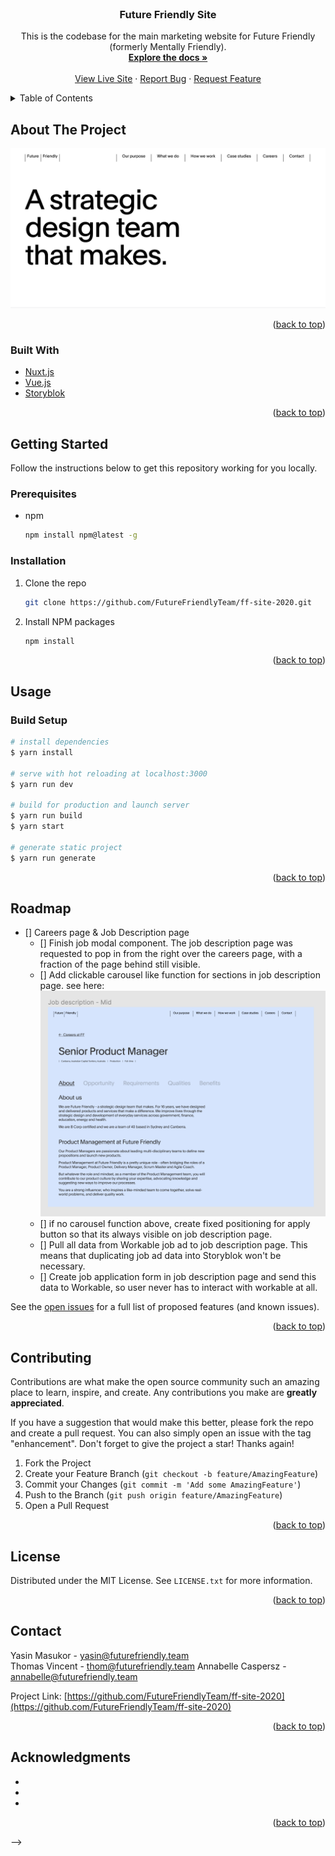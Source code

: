 <div id="top"></div>



<!-- PROJECT SHIELDS -->
<!--
*** I'm using markdown "reference style" links for readability.
*** Reference links are enclosed in brackets [ ] instead of parentheses ( ).
*** See the bottom of this document for the declaration of the reference variables
*** for contributors-url, forks-url, etc. This is an optional, concise syntax you may use.
*** https://www.markdownguide.org/basic-syntax/#reference-style-links
-->
<!-- [![Contributors][contributors-shield]][contributors-url]
[![Forks][forks-shield]][forks-url]
[![Stargazers][stars-shield]][stars-url]
[![Issues][issues-shield]][issues-url]
[![MIT License][license-shield]][license-url]
[![LinkedIn][linkedin-shield]][linkedin-url] -->



<!-- PROJECT LOGO -->
<br />
<div align="center">

<h3 align="center">Future Friendly Site</h3>

  <p align="center">
    This is the codebase for the main marketing website for Future Friendly (formerly Mentally Friendly).
    <br />
    <a href="https://github.com/FutureFriendlyTeam/ff-site-2020"><strong>Explore the docs »</strong></a>
    <br />
    <br />
    <a href="https://futurefriendly.team/">View Live Site</a>
    ·
    <a href="https://github.com/FutureFriendlyTeam/ff-site-2020/issues">Report Bug</a>
    ·
    <a href="https://github.com/FutureFriendlyTeam/ff-site-2020/issues">Request Feature</a>
  </p>
</div>



<!-- TABLE OF CONTENTS -->
<details>
  <summary>Table of Contents</summary>
  <ol>
    <li>
      <a href="#about-the-project">About The Project</a>
      <ul>
        <li><a href="#built-with">Built With</a></li>
      </ul>
    </li>
    <li>
      <a href="#getting-started">Getting Started</a>
      <ul>
        <li><a href="#prerequisites">Prerequisites</a></li>
        <li><a href="#installation">Installation</a></li>
      </ul>
    </li>
    <li><a href="#usage">Usage</a></li>
    <li><a href="#roadmap">Roadmap</a></li>
    <li><a href="#contributing">Contributing</a></li>
    <li><a href="#license">License</a></li>
    <li><a href="#contact">Contact</a></li>
    <li><a href="#acknowledgments">Acknowledgments</a></li>
  </ol>
</details>



<!-- ABOUT THE PROJECT -->
## About The Project

![Product Name Screen Shot](./static/homepage2.png)



<p align="right">(<a href="#top">back to top</a>)</p>



### Built With

* [Nuxt.js](https://nuxtjs.org/)
* [Vue.js](https://vuejs.org/)
* [Storyblok](https://www.storyblok.com/home)


<p align="right">(<a href="#top">back to top</a>)</p>



<!-- GETTING STARTED -->
## Getting Started

Follow the instructions below to get this repository working for you locally. 

### Prerequisites


* npm
  ```sh
  npm install npm@latest -g
  ```

### Installation


1. Clone the repo
   ```sh
   git clone https://github.com/FutureFriendlyTeam/ff-site-2020.git
   ```
2. Install NPM packages
   ```sh
   npm install
   ```

<p align="right">(<a href="#top">back to top</a>)</p>



<!-- USAGE EXAMPLES -->
## Usage

### Build Setup

``` bash
# install dependencies
$ yarn install

# serve with hot reloading at localhost:3000
$ yarn run dev

# build for production and launch server
$ yarn run build
$ yarn start

# generate static project
$ yarn run generate
```


<p align="right">(<a href="#top">back to top</a>)</p>



<!-- ROADMAP -->
## Roadmap

- [] Careers page & Job Description page 
    - [] Finish job modal component. The job description page was requested to pop in from the right over the careers page, with a fraction of the page behind still visible. 
    - [] Add clickable carousel like function for sections in job description page. see here: 
    ![job](./static/job-desc1.png)
    - [] if no carousel function above, create fixed positioning for apply button so that its always visible on job description page. 
    - [] Pull all data from Workable job ad to job description page. This means that duplicating job ad data into Storyblok won't be necessary.
    - [] Create job application form in job description page and send this data to Workable, so user never has to interact with workable at all. 


See the [open issues](https://github.com/FutureFriendlyTeam/ff-site-2020/issues) for a full list of proposed features (and known issues).

<p align="right">(<a href="#top">back to top</a>)</p>



<!-- CONTRIBUTING -->
## Contributing

Contributions are what make the open source community such an amazing place to learn, inspire, and create. Any contributions you make are **greatly appreciated**.

If you have a suggestion that would make this better, please fork the repo and create a pull request. You can also simply open an issue with the tag "enhancement".
Don't forget to give the project a star! Thanks again!

1. Fork the Project
2. Create your Feature Branch (`git checkout -b feature/AmazingFeature`)
3. Commit your Changes (`git commit -m 'Add some AmazingFeature'`)
4. Push to the Branch (`git push origin feature/AmazingFeature`)
5. Open a Pull Request

<p align="right">(<a href="#top">back to top</a>)</p>



<!-- LICENSE -->
## License

Distributed under the MIT License. See `LICENSE.txt` for more information.

<p align="right">(<a href="#top">back to top</a>)</p>



<!-- CONTACT -->
## Contact

Yasin Masukor - yasin@futurefriendly.team  
Thomas Vincent - thom@futurefriendly.team
Annabelle Caspersz - annabelle@futurefriendly.team

Project Link: [https://github.com/FutureFriendlyTeam/ff-site-2020](https://github.com/FutureFriendlyTeam/ff-site-2020)

<p align="right">(<a href="#top">back to top</a>)</p>



<!-- ACKNOWLEDGMENTS -->
## Acknowledgments

* []()
* []()
* []()

<p align="right">(<a href="#top">back to top</a>)</p>



<!-- MARKDOWN LINKS & IMAGES
<!-- https://www.markdownguide.org/basic-syntax/#reference-style-links -->
<!-- [contributors-shield]: https://img.shields.io/github/contributors/github_username/repo_name.svg?style=for-the-badge
[contributors-url]: https://github.com/github_username/repo_name/graphs/contributors
[forks-shield]: https://img.shields.io/github/forks/github_username/repo_name.svg?style=for-the-badge
[forks-url]: https://github.com/github_username/repo_name/network/members
[stars-shield]: https://img.shields.io/github/stars/github_username/repo_name.svg?style=for-the-badge
[stars-url]: https://github.com/github_username/repo_name/stargazers
[issues-shield]: https://img.shields.io/github/issues/github_username/repo_name.svg?style=for-the-badge
[issues-url]: https://github.com/github_username/repo_name/issues
[license-shield]: https://img.shields.io/github/license/github_username/repo_name.svg?style=for-the-badge
[license-url]: https://github.com/github_username/repo_name/blob/master/LICENSE.txt
[linkedin-shield]: https://img.shields.io/badge/-LinkedIn-black.svg?style=for-the-badge&logo=linkedin&colorB=555
[linkedin-url]: https://linkedin.com/in/linkedin_username
[product-screenshot]: images/screenshot.png --> -->
